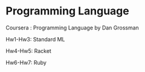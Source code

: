 # Programming Language

Coursera : Programming Language by Dan Grossman

Hw1-Hw3: Standard ML

Hw4-Hw5: Racket

Hw6-Hw7: Ruby 
